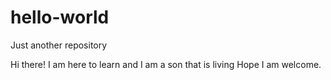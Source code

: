 # hello-world
Just another repository

Hi there!
I am here to learn and I am a son that is living Hope I am welcome. 
